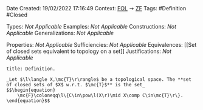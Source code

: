 <br />
<br />

Date Created: 19/02/2022 17:16:49
Context: [$\textrm{FOL}$](obsidian://open?file=First%20Order%20Logic)$\,\,\rightsquigarrow\,\,$[$\textrm{ZF}$](obsidian://open?file=Zermelo-Fraenkel%20Set%20Theory)
Tags: #Definition #Closed 

Types: _Not Applicable_
Examples: _Not Applicable_
Constructions: _Not Applicable_
Generalizations: _Not Applicable_

Properties: _Not Applicable_
Sufficiencies: _Not Applicable_
Equivalences: [[Set of closed sets equivalent to topology on a set]]
Justifications: _Not Applicable_

``` ad-Definition
title: Definition.

_Let $\l\langle X,\mc{T}\r\rangle$ be a topological space. The **set of closed sets of $X$ w.r.t. $\mc{T}$** is the set_
$$\begin{equation}
    \mc{F}\coloneqq\l\{C\in\pow\l(X\r)\mid X\comp C\in\mc{T}\r\}.
\end{equation}$$

```
